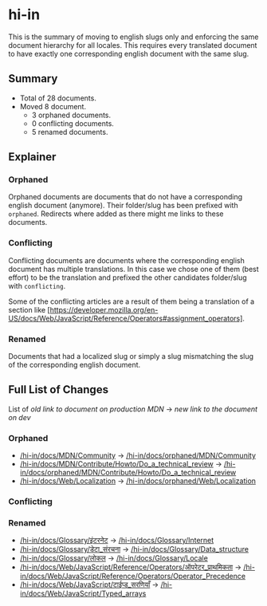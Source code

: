 # hi-in

This is the summary of moving to english slugs only and enforcing the same
document hierarchy for all locales. This requires every translated document to
have exactly one corresponding english document with the same slug.

## Summary

* Total of 28 documents.
* Moved 8 document.
  * 3 orphaned documents.
  * 0 conflicting documents.
  * 5 renamed documents.

## Explainer

### Orphaned

Orphaned documents are documents that do not have a corresponding english
document (anymore). Their folder/slug has been prefixed with `orphaned`.
Redirects where added as there might me links to these documents.

### Conflicting

Conflicting documents are documents where the corresponding english document has
multiple translations. In this case we chose one of them (best effort) to be the
translation and prefixed the other candidates folder/slug with `conflicting`.

Some of the conflicting articles are a result of them being a translation of a
section like
[https://developer.mozilla.org/en-US/docs/Web/JavaScript/Reference/Operators#assignment_operators].

### Renamed

Documents that had a localized slug or simply a slug mismatching the slug of the
corresponding english document.

## Full List of Changes

List of _old link to document on production MDN_
→ _new link to the document on dev_

### Orphaned

* [/hi-in/docs/MDN/Community](https://developer.mozilla.org/hi-in/docs/MDN/Community) → [/hi-in/docs/orphaned/MDN/Community](https://unslugged.content.dev.mdn.mozit.cloud/hi-in/docs/orphaned/MDN/Community)
* [/hi-in/docs/MDN/Contribute/Howto/Do_a_technical_review](https://developer.mozilla.org/hi-in/docs/MDN/Contribute/Howto/Do_a_technical_review) → [/hi-in/docs/orphaned/MDN/Contribute/Howto/Do_a_technical_review](https://unslugged.content.dev.mdn.mozit.cloud/hi-in/docs/orphaned/MDN/Contribute/Howto/Do_a_technical_review)
* [/hi-in/docs/Web/Localization](https://developer.mozilla.org/hi-in/docs/Web/Localization) → [/hi-in/docs/orphaned/Web/Localization](https://unslugged.content.dev.mdn.mozit.cloud/hi-in/docs/orphaned/Web/Localization)

### Conflicting


### Renamed
* [/hi-in/docs/Glossary/इंटरनेट](https://developer.mozilla.org/hi-in/docs/Glossary/इंटरनेट) → [/hi-in/docs/Glossary/Internet](https://unslugged.content.dev.mdn.mozit.cloud/hi-in/docs/Glossary/Internet)
* [/hi-in/docs/Glossary/डेटा_संरचना](https://developer.mozilla.org/hi-in/docs/Glossary/डेटा_संरचना) → [/hi-in/docs/Glossary/Data_structure](https://unslugged.content.dev.mdn.mozit.cloud/hi-in/docs/Glossary/Data_structure)
* [/hi-in/docs/Glossary/लोकल](https://developer.mozilla.org/hi-in/docs/Glossary/लोकल) → [/hi-in/docs/Glossary/Locale](https://unslugged.content.dev.mdn.mozit.cloud/hi-in/docs/Glossary/Locale)
* [/hi-in/docs/Web/JavaScript/Reference/Operators/ऑपरेटर_प्राथमिकता](https://developer.mozilla.org/hi-in/docs/Web/JavaScript/Reference/Operators/ऑपरेटर_प्राथमिकता) → [/hi-in/docs/Web/JavaScript/Reference/Operators/Operator_Precedence](https://unslugged.content.dev.mdn.mozit.cloud/hi-in/docs/Web/JavaScript/Reference/Operators/Operator_Precedence)
* [/hi-in/docs/Web/JavaScript/टाईप्ड_सरणियाँ](https://developer.mozilla.org/hi-in/docs/Web/JavaScript/टाईप्ड_सरणियाँ) → [/hi-in/docs/Web/JavaScript/Typed_arrays](https://unslugged.content.dev.mdn.mozit.cloud/hi-in/docs/Web/JavaScript/Typed_arrays)
